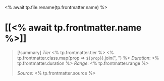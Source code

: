 <% await tp.file.rename(tp.frontmatter.name) %>
 # [[<% await tp.frontmatter.name %>]]

>[!summary]
> *Tier* <% tp.frontmatter.tier %>
> <% tp.frontmatter.class.map(prop => `${prop}`).join(", ") %>
> *Duration*: <% tp.frontmatter.duration %>
> *Range*: <% tp.frontmatter.range %>
> 
> *Source:* <% tp.frontmatter.source %>




